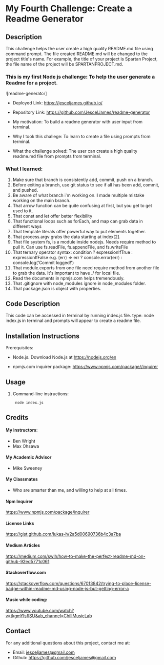 # My Fourth Challenge: Create a Readme Generator

## Description
This challenge helps the user create a high quality README.md file using command prompt.  The file created README.md will be changed to the project title's name. For example, the title of your project is Spartan Project, the file name of the project will be SPARTANPROJECT.md.


### This is my first Node js challenge: To help the user generate a Readme for a project. 

![readme-generator]


- Deployed Link: https://jesceljames.github.io/
- Repository Link: https://github.com/JescelJames/readme-generator 

- My motivation:  To build a readme generator with user input from terminal.
- Why I took this challege: To learn to create a file using prompts from terminal.
- What the challenge solved:  The user can create a high quality readme.md file from prompts from terminal.  


### What I learned:  

1. Make sure that branch is consistently add, commit, push on a branch.  
2. Before exiting a branch, use git status to see if all has been add, commit, and pushed. 
3. Be aware of what branch i'm working on.  I made multiple mistake working on the main branch.
4. That arrow function can be quite confusing at first, but you get to get used to it.
5. That const and let offer better flexibility
6. That functional loops such as forEach, and map can grab data in different ways
7. That template literals offer powerful way to put elements together.
8. That process.argv grabs the data starting at index[2].
9. That file system fs, is a module inside nodejs. Needs require method to pull it. Can use fs.readFile, fs.appendFile, and fs.writeFile 
10. That ternary operator syntax:  condition ? expressionIfTrue : expressionIfFalse  e.g. (err) => err ? console.error(err) : console.log('Commit logged!')
11. That module.exports from one file need require method from another file to grab the data.  It's important to have ./ for local file. 
12. Read the documents in npmjs.com helps tremendously.
13. That .gitignore with node_modules ignore in node_modules folder.
14. That package.json is object with properties.


## Code Description

This code can be accessed in terminal by running index.js file. type: node index.js in terminal and prompts will appear to create a readme file.



## Installation Instructions

Prerequisites:  
 - Node.js. Download Node.js at https://nodejs.org/en

 - npmjs.com inquirer package:  https://www.npmjs.com/package//inquirer

 
## Usage
1. Command-line instructions:

        node index.js


## Credits

#### My Instructors:
- Ben Wright 
- Max Ohsawa 

#### My Academic Advisor
- Mike Sweeney

#### My Classmates
- Who are smarter than me, and willing to help at all times.

#### Npm Inquirer
https://www.npmjs.com/package/inquirer


#### License Links
https://gist.github.com/lukas-h/2a5d00690736b4c3a7ba


#### Medium Articles
https://medium.com/swlh/how-to-make-the-perfect-readme-md-on-github-92ed5771c061


#### Stackoverflow.com
https://stackoverflow.com/questions/67013842/trying-to-place-license-badge-within-readme-md-using-node-js-but-getting-error-a


#### Music while coding:
https://www.youtube.com/watch?v=tkgmYIsflSU&ab_channel=ChillMusicLab


## Contact
For any additional questions about this project, contact me at:
- Email: jesceljames@gmail.com
- Github: https://github.com/jesceljames@gmail.com 









